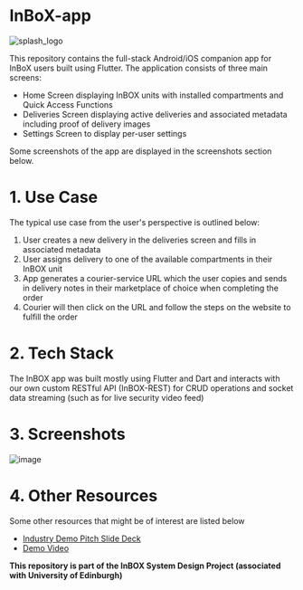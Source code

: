 # InBoX-app
![splash_logo](https://github.com/josflesan/InBOX-app/assets/34693834/4985dfd1-34cb-44d9-b1b3-e72dca215ac3) 

This repository contains the full-stack Android/iOS companion app for InBoX users built using Flutter. The application consists of three main screens:

- Home Screen displaying InBOX units with installed compartments and Quick Access Functions
- Deliveries Screen displaying active deliveries and associated metadata including proof of delivery images
- Settings Screen to display per-user settings

Some screenshots of the app are displayed in the screenshots section below.

# 1. Use Case

The typical use case from the user's perspective is outlined below:

1. User creates a new delivery in the deliveries screen and fills in associated metadata
2. User assigns delivery to one of the available compartments in their InBOX unit
3. App generates a courier-service URL which the user copies and sends in delivery notes in their marketplace of choice when completing the order
4. Courier will then click on the URL and follow the steps on the website to fulfill the order

# 2. Tech Stack

The InBOX app was built mostly using Flutter and Dart and interacts with our own custom RESTful API (InBOX-REST) for CRUD operations and socket data streaming (such as for live security video feed)

# 3. Screenshots

![image](https://github.com/josflesan/InBOX-app/assets/34693834/86c43f84-6310-4088-b70d-52ae87539ef3)

# 4. Other Resources

Some other resources that might be of interest are listed below

- [Industry Demo Pitch Slide Deck](https://docs.google.com/presentation/d/1NE28d_SRYNQWkQGMZM1fWwCQm3ODPQ9a69ss8PNqeZE/edit#slide=id.g1dfcd81692f_9_3870)
- [Demo Video](https://drive.google.com/file/d/1OrW2YZdVVJr2LTwp0EIaV5xusSFn1ItH/view?resourcekey)


**This repository is part of the InBOX System Design Project (associated with University of Edinburgh)**
